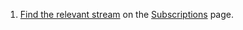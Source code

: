 1. [Find the relevant stream](/help/browse-and-join-streams#browse-streams) on
the [Subscriptions](/#subscriptions) page.
